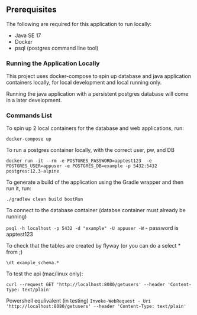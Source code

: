 ## Prerequisites

The following are required for this application to run locally:
 - Java SE 17
 - Docker
 - psql (postgres command line tool)

### Running the Application Locally

This project uses docker-compose to spin up database and java application containers
locally, for local development and local running only. 

Running the java application with a persistent postgres database will come in a later development.

### Commands List

To spin up 2 local containers for the database and web applications, run: 

`docker-compose up`

To run a postgres container locally, with the correct user, pw, and DB

`docker run -it --rm -e POSTGRES_PASSWORD=apptest123  -e POSTGRES_USER=appuser -e POSTGRES_DB=example -p 5432:5432 postgres:12.3-alpine `

To generate a build of the application using the Gradle wrapper and then run it, run:

`./gradlew clean build bootRun`

To connect to the database container (databse container must already be running)

`psql -h localhost -p 5432 -d "example" -U appuser -W` - password is apptest123

To check that the tables are created by flyway (or you can do a select * from ;)

`\dt example_schema.*`

To test the api (mac/linux only):

`curl --request GET 'http://localhost:8080/getusers' --header 'Content-Type: text/plain'`

Powershell equlivalent (in testing)
`Invoke-WebRequest - Uri 'http://localhost:8080/getusers' --header 'Content-Type: text/plain'`
